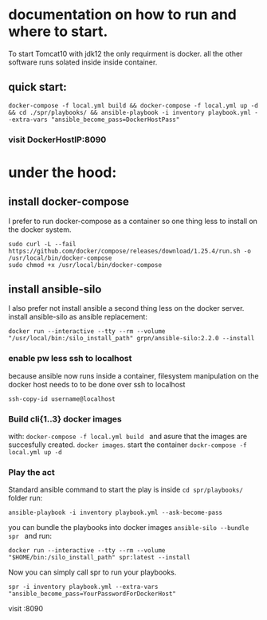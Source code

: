 # documentation on how to run and where to start.
To start Tomcat10 with jdk12 the only requirment is docker. all the other software runs solated inside inside container.
## quick start:
```
docker-compose -f local.yml build && docker-compose -f local.yml up -d && cd ./spr/playbooks/ && ansible-playbook -i inventory playbook.yml --extra-vars "ansible_become_pass=DockerHostPass" 
```
### visit DockerHostIP:8090


# under the hood:

## install docker-compose
I prefer to run docker-compose as a container so one thing less to install on the docker system. 

```
sudo curl -L --fail https://github.com/docker/compose/releases/download/1.25.4/run.sh -o /usr/local/bin/docker-compose
sudo chmod +x /usr/local/bin/docker-compose
```

## install ansible-silo
I also prefer not install ansible a second thing less on the docker server. install ansible-silo as ansible replacement:

```
docker run --interactive --tty --rm --volume "/usr/local/bin:/silo_install_path" grpn/ansible-silo:2.2.0 --install
```
### enable pw less ssh to localhost
because ansible now runs inside a container, filesystem manipulation on the docker host needs to to be done over ssh to localhost

```
ssh-copy-id username@localhost
```  

### Build cli{1..3} docker images 
with: ```docker-compose -f local.yml build ``` and asure that the images are succesfully created. ```docker images```.
start the container ```dockr-compose -f local.yml up -d```

### Play the act
Standard ansible command to start the play is inside ```cd spr/playbooks/``` folder run:

```
ansible-playbook -i inventory playbook.yml --ask-become-pass
```

you can bundle the playbooks into docker images ```ansible-silo --bundle spr ``` and run:

```
docker run --interactive --tty --rm --volume "$HOME/bin:/silo_install_path" spr:latest --install
```

Now you can simply call spr to run your playbooks.

```
spr -i inventory playbook.yml --extra-vars "ansible_become_pass=YourPasswordForDockerHost"
```
visit <Host IP>:8090

